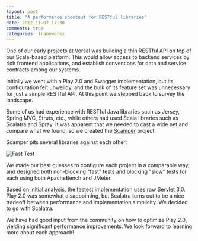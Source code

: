```yaml
---
layout: post
title: "A performance shootout for RESTful libraries"
date: 2012-11-07 17:38
comments: true
categories: frameworks
---
```


One of our early projects at Versal was building a thin RESTful API on top of our Scala-based platform.  This would allow access to backend services by rich frontend applications, and establish conventions for data and service contracts among our systems.

Initially we went with a Play 2.0 and Swagger implementation, but its configuration felt unweildy, and the bulk of its feature set was unnecessary for just a simple RESTful API.  At this point we stepped back to survey the landscape.

Some of us had experience with RESTful Java libraries such as Jersey, Spring MVC, Struts, etc., while others had used Scala libraries such as Scalatra and Spray.  It was apparent that we needed to cast a wide net and compare what we found, so we created the [Scamper](http://github.com/Versal/scamper) project.

Scamper pits several libraries against each other:

![Fast Test](https://raw.github.com/Versal/scamper/master/readme/fast-test.png)

We made our best guesses to configure each project in a comparable way, and designed both non-blocking "fast" tests and blocking "slow" tests for each using both ApacheBench and JMeter.

Based on initial analysis, the fastest implementation uses raw Servlet 3.0.  Play 2.0 was somewhat disappointing, but Scalatra turns out to be a nice tradeoff between performance and implementation simplicity.  We decided to go with Scalatra.

We have had good input from the community on how to optimize Play 2.0, yielding significant performance improvements.  We look forward to learning more about each approach!
